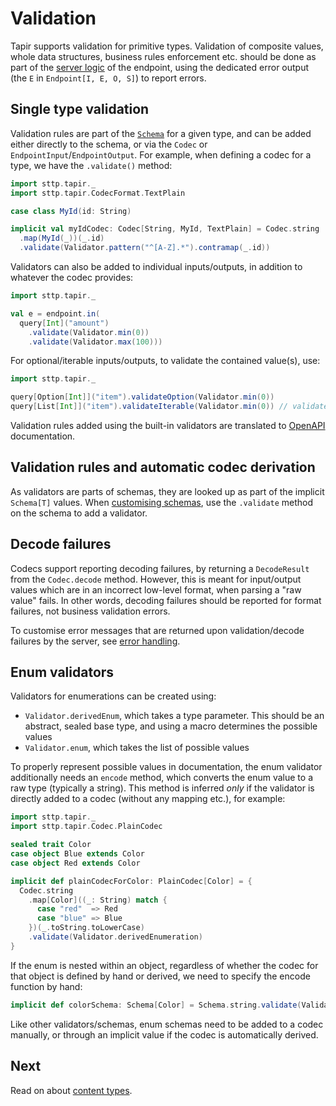 # Validation

Tapir supports validation for primitive types. Validation of composite values, whole data structures, business 
rules enforcement etc. should be done as part of the [server logic](../server/logic.md) of the endpoint, using the 
dedicated error output (the `E` in `Endpoint[I, E, O, S]`) to report errors. 

## Single type validation

Validation rules are part of the [`Schema`](codecs.md#schemas) for a given type, and can be added either directly
to the schema, or via the `Codec` or `EndpointInput`/`EndpointOutput`. For example, when defining a codec for a type, 
we have the `.validate()` method:
 
```scala
import sttp.tapir._
import sttp.tapir.CodecFormat.TextPlain

case class MyId(id: String)

implicit val myIdCodec: Codec[String, MyId, TextPlain] = Codec.string
  .map(MyId(_))(_.id)
  .validate(Validator.pattern("^[A-Z].*").contramap(_.id))
```
 
Validators can also be added to individual inputs/outputs, in addition to whatever the codec provides:

```scala
import sttp.tapir._

val e = endpoint.in(
  query[Int]("amount")
    .validate(Validator.min(0))
    .validate(Validator.max(100)))
``` 

For optional/iterable inputs/outputs, to validate the contained value(s), use:

```scala
import sttp.tapir._

query[Option[Int]]("item").validateOption(Validator.min(0))
query[List[Int]]("item").validateIterable(Validator.min(0)) // validates each repeated parameter
```

Validation rules added using the built-in validators are translated to [OpenAPI](../docs/openapi.md) documentation.

## Validation rules and automatic codec derivation

As validators are parts of schemas, they are looked up as part of the implicit `Schema[T]` values. When 
[customising schemas](schemas.md), use the `.validate` method on the schema to add a validator.

## Decode failures

Codecs support reporting decoding failures, by returning a `DecodeResult` from the `Codec.decode` method. However, this 
is meant for input/output values which are in an incorrect low-level format, when parsing a "raw value" fails. In other 
words, decoding failures should be reported for format failures, not business validation errors.

To customise error messages that are returned upon validation/decode failures by the server, see 
[error handling](../server/errors.md).

## Enum validators

Validators for enumerations can be created using:

* `Validator.derivedEnum`, which takes a type parameter. This should be an abstract, sealed base type, and using a 
  macro determines the possible values
* `Validator.enum`, which takes the list of possible values

To properly represent possible values in documentation, the enum validator additionally needs an `encode` method, which 
converts the enum value to a raw type (typically a string). This method is inferred *only* if the validator is directly 
added to a codec (without any mapping etc.), for example:

```scala
import sttp.tapir._
import sttp.tapir.Codec.PlainCodec

sealed trait Color
case object Blue extends Color
case object Red extends Color

implicit def plainCodecForColor: PlainCodec[Color] = {
  Codec.string
    .map[Color]((_: String) match {
      case "red"  => Red
      case "blue" => Blue
    })(_.toString.toLowerCase)
    .validate(Validator.derivedEnumeration)
}
```

If the enum is nested within an object, regardless of whether the codec for that object is defined by hand or derived,
we need to specify the encode function by hand:

```scala
implicit def colorSchema: Schema[Color] = Schema.string.validate(Validator.derivedEnumeration.encode(_.toString.toLowerCase))
```

Like other validators/schemas, enum schemas need to be added to a codec manually, or through an implicit value if the 
codec is automatically derived. 

## Next

Read on about [content types](contenttype.md).

